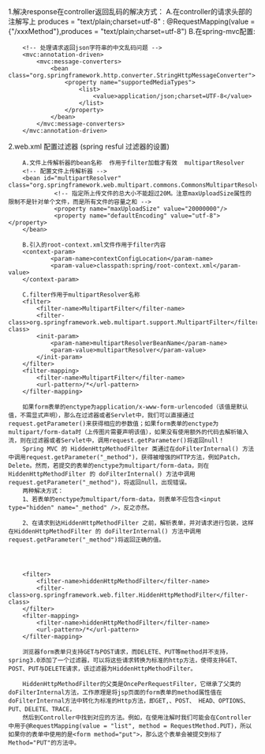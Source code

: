 1.解决response在controller返回乱码的解决方式：
    A.在controller的请求头部的注解写上 produces = "text/plain;charset=utf-8" :
         @RequestMapping(value = {"/xxxMethod"},produces = "text/plain;charset=utf-8")
    B.在spring-mvc配置:
       
        <!-- 处理请求返回json字符串的中文乱码问题 -->
        <mvc:annotation-driven>
            <mvc:message-converters>
                <bean class="org.springframework.http.converter.StringHttpMessageConverter">
                    <property name="supportedMediaTypes">
                        <list>
                            <value>application/json;charset=UTF-8</value>
                        </list>
                    </property>
                </bean>
            </mvc:message-converters>
        </mvc:annotation-driven>





2.web.xml 配置过滤器  (spring resful 过滤器的设置)

        A.文件上传解析器的bean名称  作用于filter加载才有效  multipartResolver
        <!-- 配置文件上传解析器 -->
        <bean id="multipartResolver" class="org.springframework.web.multipart.commons.CommonsMultipartResolver">
                 <!-- 指定所上传文件的总大小不能超过20M。注意maxUploadSize属性的限制不是针对单个文件，而是所有文件的容量之和 -->
                 <property name="maxUploadSize" value="20000000"/>
                 <property name="defaultEncoding" value="utf-8"></property>
        </bean>

        B.引入的root-context.xml文件作用于filter内容
        <context-param>
        		<param-name>contextConfigLocation</param-name>
        		<param-value>classpath:spring/root-context.xml</param-value>
        </context-param>

        C.filter作用于multipartResolver名称
        <filter>
    		<filter-name>MultipartFilter</filter-name>
    		<filter-class>org.springframework.web.multipart.support.MultipartFilter</filter-class>
    		<init-param>
    			<param-name>multipartResolverBeanName</param-name>
    			<param-value>multipartResolver</param-value>
    		</init-param>
    	</filter>
    	<filter-mapping>
    		<filter-name>MultipartFilter</filter-name>
    		<url-pattern>/*</url-pattern>
    	</filter-mapping>

    	如果form表单的enctype为application/x-www-form-urlencoded（该值是默认值，不需显式声明），那么在过滤器或者Servlet中，我们可以直接通过request.getParameter()来获得相应的参数值；如果form表单的enctype为multipart/form-data时（上传图片需要声明该值），如果没有使用额外的代码去解析输入流，则在过滤器或者Servlet中，调用request.getParameter()将返回null！
        Spring MVC 的 HiddenHttpMethodFilter 类通过在doFilterInternal() 方法中调用request.getParameter("_method")，获得被增强的HTTP方法，例如Patch，Delete。然而，若提交的表单的enctype为multipart/form-data，则在 HiddenHttpMethodFilter 的 doFilterInternal() 方法中调用request.getParameter("_method")，将返回null，出现错误。
        两种解决方式：
        1、若表单的enctype为multipart/form-data，则表单不应包含<input type="hidden" name="_method" />，反之亦然。

        2、在请求到达HiddenHttpMethodFilter 之前，解析表单，并对请求进行包装，这样在HiddenHttpMethodFilter 的 doFilterInternal() 方法中调用request.getParameter("_method")将返回正确的值。




    	<filter>
    		<filter-name>hiddenHttpMethodFilter</filter-name>
    		<filter-class>org.springframework.web.filter.HiddenHttpMethodFilter</filter-class>
    	</filter>
    	<filter-mapping>
    		<filter-name>hiddenHttpMethodFilter</filter-name>
    		<url-pattern>/*</url-pattern>
    	</filter-mapping>

    	浏览器form表单只支持GET与POST请求，而DELETE、PUT等method并不支持，spring3.0添加了一个过滤器，可以将这些请求转换为标准的http方法，使得支持GET、POST、PUT与DELETE请求，该过滤器为HiddenHttpMethodFilter。

        HiddenHttpMethodFilter的父类是OncePerRequestFilter，它继承了父类的doFilterInternal方法，工作原理是将jsp页面的form表单的method属性值在doFilterInternal方法中转化为标准的Http方法，即GET,、POST、 HEAD、OPTIONS、PUT、DELETE、TRACE，
        然后到Controller中找到对应的方法。例如，在使用注解时我们可能会在Controller中用于@RequestMapping(value = "list", method = RequestMethod.PUT)，所以如果你的表单中使用的是<form method="put">，那么这个表单会被提交到标了Method="PUT"的方法中。